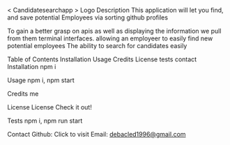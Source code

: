< Candidatesearchapp >
Logo
Description
This application will let you find, and save potential Employees via sorting github profiles

To gain a better grasp on apis as well as displaying the information we pull from them terminal interfaces. allowing an employeer to easily find new potential employees The ability to search for candidates easily

Table of Contents
Installation
Usage
Credits
License
tests
contact
Installation
npm i

Usage
npm i, npm start

Credits
me

License
License Check it out!

Tests
npm i, npm run start

Contact
Github: Click to visit Email: debacled1996@gmail.com
